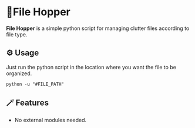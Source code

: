 # 📁File Hopper

**File Hopper** is a simple python script for managing clutter files according to file type.

## ⚙️ Usage

Just run the python script in the location where you want the file to be organized.

```Shell
python -u "#FILE_PATH"
```

## 🪄 Features

- No external modules needed.